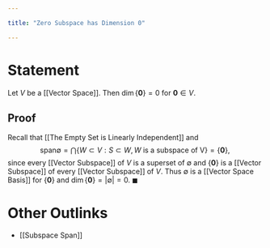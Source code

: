```yaml
---

title: "Zero Subspace has Dimension 0"

---
```

# Statement
Let $V$ be a [[Vector Space]]. Then $\dim \{\mathbf{0}\} = 0$ for $\mathbf{0} \in V$.

## Proof
Recall that [[The Empty Set is Linearly Independent]] and 
$$\text{span} \emptyset  = \bigcap\limits\{W \subset V : S \subset W, W \text{ is a subspace of V}\} = \{\mathbf{0}\},$$since every [[Vector Subspace]] of $V$ is a superset of $\emptyset$ and $\{\mathbf{0}\}$ is a [[Vector Subspace]] of every [[Vector Subspace]] of $V$. Thus $\emptyset$ is a [[Vector Space Basis]] for $\{\mathbf{0}\}$ and $\dim \{\mathbf{0}\} = |\emptyset| = 0$. $\blacksquare$

# Other Outlinks
- [[Subspace Span]]